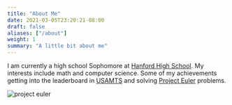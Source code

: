```yaml
---
title: "About Me"
date: 2021-03-05T23:20:21-08:00
draft: false
aliases: ["/about"]
weight: 1
summary: "A little bit about me"
---
```


I am currently a high school Sophomore at [Hanford High School](https://hanford.rsd.edu/). My interests include math and computer science. Some of my achievements getting into the leaderboard in [USAMTS](https://www.usamts.org/Leaders/U_Leaders.php) and solving [Project Euler](https://projecteuler.net/about) problems.

![project euler](https://projecteuler.net/profile/anthony.petyuk.png)
